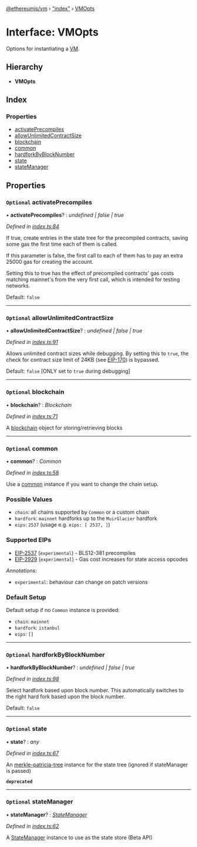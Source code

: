 [@ethereumjs/vm](../README.md) › ["index"](../modules/_index_.md) › [VMOpts](_index_.vmopts.md)

# Interface: VMOpts

Options for instantiating a [VM](../classes/_index_.vm.md).

## Hierarchy

* **VMOpts**

## Index

### Properties

* [activatePrecompiles](_index_.vmopts.md#optional-activateprecompiles)
* [allowUnlimitedContractSize](_index_.vmopts.md#optional-allowunlimitedcontractsize)
* [blockchain](_index_.vmopts.md#optional-blockchain)
* [common](_index_.vmopts.md#optional-common)
* [hardforkByBlockNumber](_index_.vmopts.md#optional-hardforkbyblocknumber)
* [state](_index_.vmopts.md#optional-state)
* [stateManager](_index_.vmopts.md#optional-statemanager)

## Properties

### `Optional` activatePrecompiles

• **activatePrecompiles**? : *undefined | false | true*

*Defined in [index.ts:84](https://github.com/ethereumjs/ethereumjs-vm/blob/master/packages/vm/lib/index.ts#L84)*

If true, create entries in the state tree for the precompiled contracts, saving some gas the
first time each of them is called.

If this parameter is false, the first call to each of them has to pay an extra 25000 gas
for creating the account.

Setting this to true has the effect of precompiled contracts' gas costs matching mainnet's from
the very first call, which is intended for testing networks.

Default: `false`

___

### `Optional` allowUnlimitedContractSize

• **allowUnlimitedContractSize**? : *undefined | false | true*

*Defined in [index.ts:91](https://github.com/ethereumjs/ethereumjs-vm/blob/master/packages/vm/lib/index.ts#L91)*

Allows unlimited contract sizes while debugging. By setting this to `true`, the check for
contract size limit of 24KB (see [EIP-170](https://git.io/vxZkK)) is bypassed.

Default: `false` [ONLY set to `true` during debugging]

___

### `Optional` blockchain

• **blockchain**? : *Blockchain*

*Defined in [index.ts:71](https://github.com/ethereumjs/ethereumjs-vm/blob/master/packages/vm/lib/index.ts#L71)*

A [blockchain](https://github.com/ethereumjs/ethereumjs-vm/packages/blockchain) object for storing/retrieving blocks

___

### `Optional` common

• **common**? : *Common*

*Defined in [index.ts:58](https://github.com/ethereumjs/ethereumjs-vm/blob/master/packages/vm/lib/index.ts#L58)*

Use a [common](https://github.com/ethereumjs/ethereumjs-vm/packages/common) instance
if you want to change the chain setup.

### Possible Values

- `chain`: all chains supported by `Common` or a custom chain
- `hardfork`: `mainnet` hardforks up to the `MuirGlacier` hardfork
- `eips`: `2537` (usage e.g. `eips: [ 2537, ]`)

### Supported EIPs

- [EIP-2537](https://eips.ethereum.org/EIPS/eip-2537) (`experimental`) - BLS12-381 precompiles
- [EIP-2929](https://eips.ethereum.org/EIPS/eip-2929) (`experimental`) - Gas cost increases for state access opcodes

*Annotations:*

- `experimental`: behaviour can change on patch versions

### Default Setup

Default setup if no `Common` instance is provided:

- `chain`: `mainnet`
- `hardfork`: `istanbul`
- `eips`: `[]`

___

### `Optional` hardforkByBlockNumber

• **hardforkByBlockNumber**? : *undefined | false | true*

*Defined in [index.ts:98](https://github.com/ethereumjs/ethereumjs-vm/blob/master/packages/vm/lib/index.ts#L98)*

Select hardfork based upon block number. This automatically switches to the right hard fork based upon the block number.

Default: `false`

___

### `Optional` state

• **state**? : *any*

*Defined in [index.ts:67](https://github.com/ethereumjs/ethereumjs-vm/blob/master/packages/vm/lib/index.ts#L67)*

An [merkle-patricia-tree](https://github.com/ethereumjs/ethereumjs-vm/tree/master/packages/trie) instance for the state tree (ignored if stateManager is passed)

**`deprecated`** 

___

### `Optional` stateManager

• **stateManager**? : *[StateManager](_state_index_.statemanager.md)*

*Defined in [index.ts:62](https://github.com/ethereumjs/ethereumjs-vm/blob/master/packages/vm/lib/index.ts#L62)*

A [StateManager](_state_index_.statemanager.md) instance to use as the state store (Beta API)
